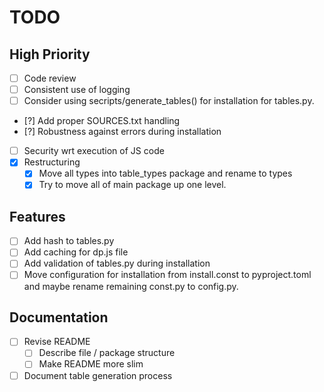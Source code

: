 # TODO

## High Priority
- [ ] Code review
- [ ] Consistent use of logging
- [ ] Consider using secripts/generate_tables() for installation for tables.py.
- [?] Add proper SOURCES.txt handling
- [?] Robustness against errors during installation
- [ ] Security wrt execution of JS code
- [X] Restructuring
  - [X] Move all types into table_types package and rename to types
  - [X] Try to move all of main package up one level.

## Features
- [ ] Add hash to tables.py
- [ ] Add caching for dp.js file
- [ ] Add validation of tables.py during installation
- [ ] Move configuration for installation from install.const to pyproject.toml and maybe rename remaining const.py to config.py.

## Documentation
- [ ] Revise README
  - [ ] Describe file / package structure
  - [ ] Make README more slim
- [ ] Document table generation process
